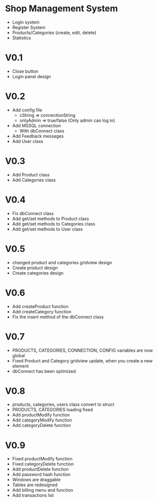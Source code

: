 # Shop Management System
  - Login system
  - Register System
  - Products/Categories  (create, edit, delete)
  - Statistics

# V0.1
  - Close button
  - Login panel design

# V0.2
  - Add config file
    - cString => connectionString
    - onlyAdmin => true/false (Only admin can log in)
  - Add MSSQL connection
    - With dbConnect class
  - Add Feedback messages
  - Add User class

# V0.3
  - Add Product class
  - Add Categories class

# V0.4
  - Fix dbConnect class
  - Add get/set methods to Product class
  - Add get/set methods to Categories class
  - Add get/set methods to User class

# V0.5
  - changed product and categories gridview design
  - Create product design
  - Create categories design

# V0.6
  - Add createProduct function
  - Add createCategory function
  - Fix the insert method of the dbConnect class

# V0.7
  - PRODUCTS, CATEGORIES, CONNECTION, CONFIG variables are now global
  - Fixed Product and Category gridview update, when you create a new element
  - dbConnect has been optimized

# V0.8
  - products, categories, users class convert to struct
  - PRODUCTS, CATEGORIES loading fixed
  - Add productModify function
  - Add categoryModify function
  - Add categoryDelete function

# V0.9
  - Fixed productModify function
  - Fixed categoryDelete function
  - Add productDelete function
  - Add password hash function
  - Windows are draggable
  - Tables are redesigned
  - Add billing menu and function
  - Add transactions list
